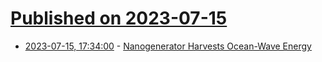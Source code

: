 # [Published on 2023-07-15](index.md)

* [2023-07-15, 17:34:00](https://hardware.slashdot.org/story/23/07/15/1721232/nanogenerator-harvests-ocean-wave-energy?utm_source=rss1.0mainlinkanon&utm_medium=feed) - [Nanogenerator Harvests Ocean-Wave Energy](https://hardware.slashdot.org/story/23/07/15/1721232/nanogenerator-harvests-ocean-wave-energy?utm_source=rss1.0mainlinkanon&utm_medium=feed)

